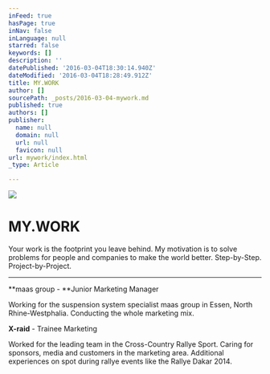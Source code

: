 ```yaml
---
inFeed: true
hasPage: true
inNav: false
inLanguage: null
starred: false
keywords: []
description: ''
datePublished: '2016-03-04T18:30:14.940Z'
dateModified: '2016-03-04T18:28:49.912Z'
title: MY.WORK
author: []
sourcePath: _posts/2016-03-04-mywork.md
published: true
authors: []
publisher:
  name: null
  domain: null
  url: null
  favicon: null
url: mywork/index.html
_type: Article

---
```

![](https://the-grid-user-content.s3-us-west-2.amazonaws.com/ca39ea3f-406b-41f3-87ed-0e478b2fff67.png)

# MY.WORK

Your work is the footprint you leave behind. My motivation is to solve problems for people and companies to make the world better. 
Step-by-Step. Project-by-Project. 

****

**maas group - **Junior Marketing Manager

Working for the suspension system specialist maas group in Essen, North Rhine-Westphalia. Conducting the whole marketing mix.

**X-raid** - Trainee Marketing

Worked for the leading team in the Cross-Country Rallye Sport. Caring for sponsors, media and customers in the marketing area. Additional experiences on spot during rallye events like the Rallye Dakar 2014\.